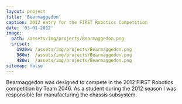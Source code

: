 ```yaml
---
layout: project
title: 'Bearmaggedon'
caption: 2012 entry for the FIRST Robotics Competition 
date: '03-01-2012'
image: 
  path: /assets/img/projects/Bearmaggedon.png
  srcset: 
    1920w: /assets/img/projects/Bearmaggedon.png
    960w:  /assets/img/projects/Bearmaggedon.png
    480w:  /assets/img/projects/Bearmaggedon.png
sitemap: false
---
```

Bearmaggedon was designed to compete in the 2012 FIRST Robotics competition by Team 2046. As a student during the 2012 season I was responsible for manufacturing the chassis subsystem. 